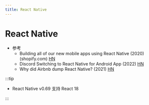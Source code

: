 ```yaml
---
title: React Native
---
```


# React Native

- 参考
  - Building all of our new mobile apps using React Native (2020) (shopify.com)
    [HN](https://news.ycombinator.com/item?id=22181873)
  - Discord Switching to React Native for Android App (2022)
    [HN](https://news.ycombinator.com/item?id=32310392)
  - Why did Airbnb dump React Native? (2021)
    [HN](https://news.ycombinator.com/item?id=32485178)

:::tip

- React Native v0.69 支持 React 18

:::
